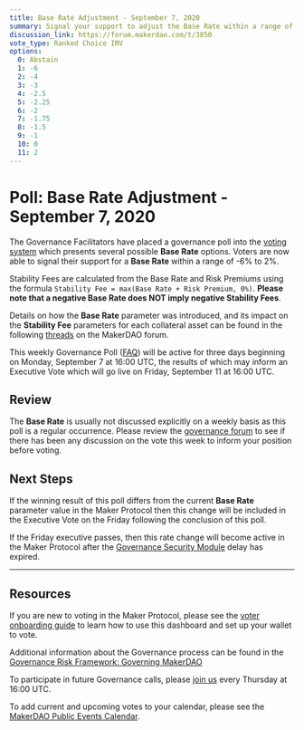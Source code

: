 ```yaml
---
title: Base Rate Adjustment - September 7, 2020
summary: Signal your support to adjust the Base Rate within a range of -6% to 2%
discussion_link: https://forum.makerdao.com/t/3850
vote_type: Ranked Choice IRV
options:
  0: Abstain
  1: -6
  2: -4
  3: -3
  4: -2.5
  5: -2.25
  6: -2
  7: -1.75
  8: -1.5
  9: -1
  10: 0
  11: 2
---
```


# Poll: Base Rate Adjustment - September 7, 2020

The Governance Facilitators have placed a governance poll into the [voting system](https://vote.makerdao.com/polling) which presents several possible **Base Rate** options. Voters are now able to signal their support for a **Base Rate** within a range of -6% to 2%.

Stability Fees are calculated from the Base Rate and Risk Premiums using the formula `Stability Fee = max(Base Rate + Risk Premium, 0%)`. **Please note that a negative Base Rate does NOT imply negative Stability Fees**.

Details on how the **Base Rate** parameter was introduced, and its impact on the **Stability Fee** parameters for each collateral asset can be found in the following [threads](https://forum.makerdao.com/tag/base-rate) on the MakerDAO forum.

This weekly Governance Poll ([FAQ](https://community-development.makerdao.com/governance/governance)) will be active for three days beginning on Monday, September 7 at 16:00 UTC, the results of which may inform an Executive Vote which will go live on Friday, September 11 at 16:00 UTC.

## Review

The **Base Rate** is usually not discussed explicitly on a weekly basis as this poll is a regular occurrence. Please review the [governance forum](https://forum.makerdao.com/c/governance) to see if there has been any discussion on the vote this week to inform your position before voting.

## Next Steps

If the winning result of this poll differs from the current **Base Rate** parameter value in the Maker Protocol then this change will be included in the Executive Vote on the Friday following the conclusion of this poll.

If the Friday executive passes, then this rate change will become active in the Maker Protocol after the [Governance Security Module](https://forum.makerdao.com/tag/govsec-module) delay has expired.

---

## Resources

If you are new to voting in the Maker Protocol, please see the [voter onboarding guide](https://community-development.makerdao.com/onboarding/voter-onboarding) to learn how to use this dashboard and set up your wallet to vote.

Additional information about the Governance process can be found in the [Governance Risk Framework: Governing MakerDAO](https://community-development.makerdao.com/governance/governance-risk-framework)

To participate in future Governance calls, please [join us](https://community-development.makerdao.com/governance/governance-and-risk-meetings) every Thursday at 16:00 UTC.

To add current and upcoming votes to your calendar, please see the [MakerDAO Public Events Calendar](https://calendar.google.com/calendar/embed?src=makerdao.com_3efhm2ghipksegl009ktniomdk%40group.calendar.google.com&ctz=America%2FLos_Angeles).
